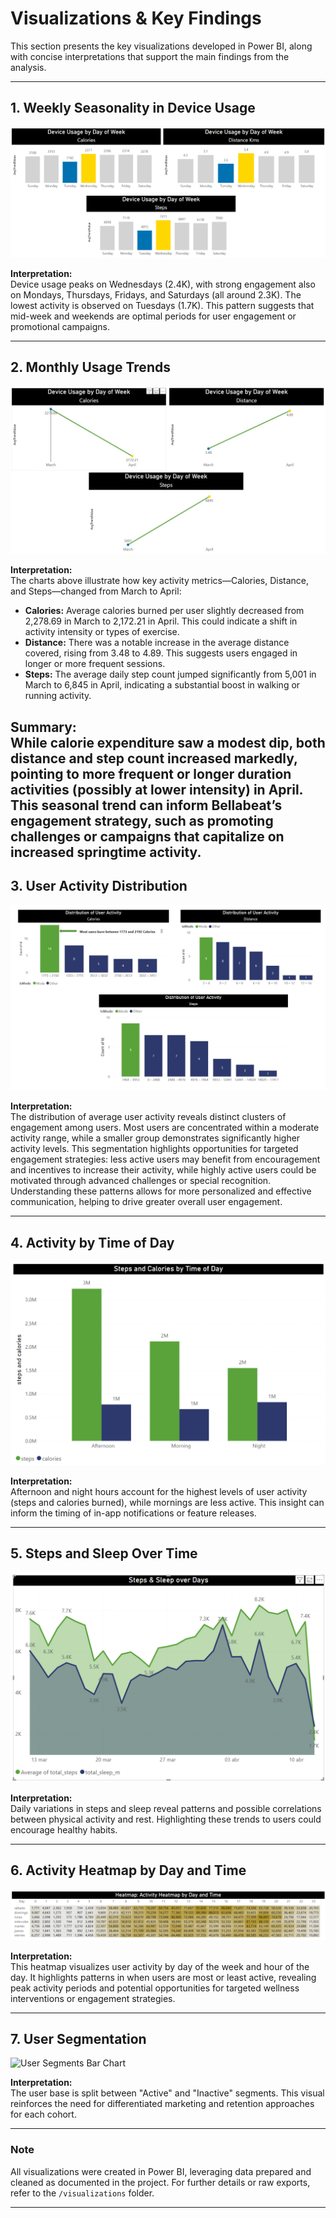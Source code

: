 # Visualizations & Key Findings

This section presents the key visualizations developed in Power BI, along with concise interpretations that support the main findings from the analysis.

---

## 1. Weekly Seasonality in Device Usage

![Device Usage by Day of Week](img/weekday_seasonality.PNG)

**Interpretation:**  
Device usage peaks on Wednesdays (2.4K), with strong engagement also on Mondays, Thursdays, Fridays, and Saturdays (all around 2.3K). The lowest activity is observed on Tuesdays (1.7K). This pattern suggests that mid-week and weekends are optimal periods for user engagement or promotional campaigns.

---

## 2. Monthly Usage Trends

![Device Usage by Month](img/seasonality_monthly.jpg)

**Interpretation:**  
The charts above illustrate how key activity metrics—Calories, Distance, and Steps—changed from March to April:

- **Calories:** Average calories burned per user slightly decreased from 2,278.69 in March to 2,172.21 in April. This could indicate a shift in activity intensity or types of exercise.
- **Distance:** There was a notable increase in the average distance covered, rising from 3.48 to 4.89. This suggests users engaged in longer or more frequent sessions.
- **Steps:** The average daily step count jumped significantly from 5,001 in March to 6,845 in April, indicating a substantial boost in walking or running activity.

**Summary:**  
While calorie expenditure saw a modest dip, both distance and step count increased markedly, pointing to more frequent or longer duration activities (possibly at lower intensity) in April. This seasonal trend can inform Bellabeat’s engagement strategy, such as promoting challenges or campaigns that capitalize on increased springtime activity.
---

## 3. User Activity Distribution

![User Activity Usage Histogram](img/usage_histogram.png.jpg)

**Interpretation:**  
The distribution of average user activity reveals distinct clusters of engagement among users. Most users are concentrated within a moderate activity range, while a smaller group demonstrates significantly higher activity levels. This segmentation highlights opportunities for targeted engagement strategies: less active users may benefit from encouragement and incentives to increase their activity, while highly active users could be motivated through advanced challenges or special recognition. Understanding these patterns allows for more personalized and effective communication, helping to drive greater overall user engagement.

---

## 4. Activity by Time of Day

![Time of Day Activity](img/steps_calories_by_time_of_day.png)

**Interpretation:**  
Afternoon and night hours account for the highest levels of user activity (steps and calories burned), while mornings are less active. This insight can inform the timing of in-app notifications or feature releases.

---

## 5. Steps and Sleep Over Time

![Steps and Sleep Line Chart](img/steps_sleep_over_time.png)

**Interpretation:**  
Daily variations in steps and sleep reveal patterns and possible correlations between physical activity and rest. Highlighting these trends to users could encourage healthy habits.

---

## 6. Activity Heatmap by Day and Time

![Activity Heatmap by Day and Time](img/activity_heatmap_day_time.png)

**Interpretation:**  
This heatmap visualizes user activity by day of the week and hour of the day. It highlights patterns in when users are most or least active, revealing peak activity periods and potential opportunities for targeted wellness interventions or engagement strategies.

---

## 7. User Segmentation

![User Segments Bar Chart](visualizations/user_segments_bar.png)

**Interpretation:**  
The user base is split between "Active" and "Inactive" segments. This visual reinforces the need for differentiated marketing and retention approaches for each cohort.

---

### Note

All visualizations were created in Power BI, leveraging data prepared and cleaned as documented in the project. For further details or raw exports, refer to the `/visualizations` folder.

---
